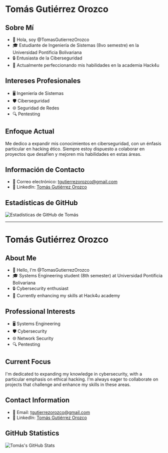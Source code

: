 # Tomás Gutiérrez Orozco

## Sobre Mí
- 👋 Hola, soy @TomasGutierrezOrozco
- 🎓 Estudiante de Ingeniería de Sistemas (8vo semestre) en la Universidad Pontificia Bolivariana
- 🔒 Entusiasta de la Ciberseguridad
- 🌱 Actualmente perfeccionando mis habilidades en la academia Hack4u

## Intereses Profesionales
- 🖥️ Ingeniería de Sistemas
- 🛡️ Ciberseguridad
- 🌐 Seguridad de Redes
- 🔍 Pentesting

## Enfoque Actual
Me dedico a expandir mis conocimientos en ciberseguridad, con un énfasis particular en hacking ético. Siempre estoy dispuesto a colaborar en proyectos que desafíen y mejoren mis habilidades en estas áreas.

## Información de Contacto
- 📧 Correo electrónico: tgutierrezorozco@gmail.com
- 🔗 LinkedIn: [Tomás Gutiérrez Orozco](https://co.linkedin.com/in/tom%C3%A1s-guti%C3%A9rrez-orozco-74ba09328)

## Estadísticas de GitHub
![Estadísticas de GitHub de Tomás](https://github-readme-stats.vercel.app/api?username=TomasGutierrezO&show_icons=true&theme=radical)

---

# Tomás Gutiérrez Orozco

## About Me
- 👋 Hello, I'm @TomasGutierrezOrozco
- 🎓 Systems Engineering student (8th semester) at Universidad Pontificia Bolivariana
- 🔒 Cybersecurity enthusiast
- 🌱 Currently enhancing my skills at Hack4u academy

## Professional Interests
- 🖥️ Systems Engineering
- 🛡️ Cybersecurity
- 🌐 Network Security
- 🔍 Pentesting

## Current Focus
I'm dedicated to expanding my knowledge in cybersecurity, with a particular emphasis on ethical hacking. I'm always eager to collaborate on projects that challenge and enhance my skills in these areas.

## Contact Information
- 📧 Email: tgutierrezorozco@gmail.com
- 🔗 LinkedIn: [Tomás Gutiérrez Orozco](https://co.linkedin.com/in/tom%C3%A1s-guti%C3%A9rrez-orozco-74ba09328)

## GitHub Statistics
![Tomás's GitHub Stats](https://github-readme-stats.vercel.app/api?username=TomasGutierrezO&show_icons=true&theme=radical)
